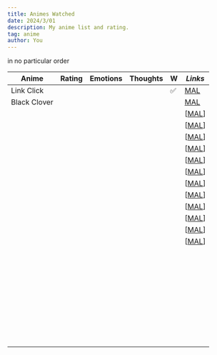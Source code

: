 ```yaml
---
title: Animes Watched
date: 2024/3/01
description: My anime list and rating.
tag: anime
author: You
---
```

in no particular order

| **Anime**                         | **Rating**| **Emotions**  | **Thoughts**  | **W** 	| *Links*        |
|---------------------------------	|--------	|-----------    |------------	|--------	|------	        |
| Link Click                       	|        	|           	|            	|   ✅      | [<u>MAL</u>](https://myanimelist.net/anime/44074/Shiguang_Dailiren)     	|
| Black Clover                     	|        	|           	|           	|       	| [<u>MAL</u>](https://myanimelist.net/anime/34572/Black_Clover)     	|
|                               	|        	|           	|           	|       	| [<u>MAL</u>]           	|
|                               	|        	|           	|           	|       	| [<u>MAL</u>]           	|
|                               	|        	|           	|           	|       	| [<u>MAL</u>]           	|
|                               	|        	|           	|           	|       	| [<u>MAL</u>]           	|
|                               	|        	|           	|           	|       	| [<u>MAL</u>]            	|
|                               	|        	|           	|           	|       	| [<u>MAL</u>]             	|
|                               	|        	|           	|           	|       	| [<u>MAL</u>]            	|
|                               	|        	|           	|           	|       	| [<u>MAL</u>]            	|
|                               	|        	|           	|           	|       	| [<u>MAL</u>]            	|
|                               	|        	|           	|           	|       	| [<u>MAL</u>]            	|
|                               	|        	|           	|           	|       	| [<u>MAL</u>]            	|
|                               	|        	|           	|           	|       	| [<u>MAL</u>]             	|
|                               	|        	|           	|           	|       	|              	|
|                               	|        	|           	|           	|       	|              	|
|                               	|        	|           	|           	|       	|              	|
|                               	|        	|           	|           	|       	|            	|
|                               	|        	|           	|           	|       	|           	|
|                               	|        	|           	|           	|       	|              	|
|                               	|        	|           	|           	|       	|            	|
|                               	|        	|           	|           	|       	|             	|
|                               	|        	|           	|           	|       	|             	|
|                               	|        	|           	|           	|       	|             	|
|                               	|        	|           	|           	|       	|             	|
|                               	|        	|           	|           	|       	|            	|
|                               	|        	|           	|           	|       	|              	|
|                               	|        	|           	|           	|       	|             	|
|                               	|        	|           	|           	|       	|            	|
|                               	|        	|           	|           	|       	|            	|
|                               	|        	|           	|           	|       	|             	|
|                               	|        	|           	|           	|       	|              	|
|                               	|        	|           	|           	|       	|              	|
|                               	|        	|           	|           	|       	|              	|
|                               	|        	|           	|           	|       	|              	|
|                               	|        	|           	|           	|       	|              	|
|                               	|        	|           	|           	|       	|             	|
|                               	|        	|           	|           	|       	|             	|
|                               	|        	|           	|           	|       	|             	|
|                               	|        	|           	|           	|       	|             	|
|                               	|        	|           	|           	|       	|             	|
|                               	|        	|           	|           	|       	|             	|
|                               	|        	|           	|           	|       	|             	|
|                               	|        	|           	|           	|       	|             	|
|                               	|        	|           	|           	|       	|             	|
|                               	|        	|           	|           	|       	|             	|
|                               	|        	|           	|           	|       	|              	|
|                               	|        	|           	|           	|       	|             	|
|                               	|        	|           	|           	|       	|             	|
|                               	|        	|           	|           	|       	|             	|
|                               	|        	|           	|           	|       	|             	|
